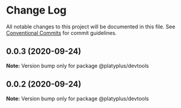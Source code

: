 # Change Log

All notable changes to this project will be documented in this file.
See [Conventional Commits](https://conventionalcommits.org) for commit guidelines.

## 0.0.3 (2020-09-24)

**Note:** Version bump only for package @platyplus/devtools





## 0.0.2 (2020-09-24)

**Note:** Version bump only for package @platyplus/devtools
